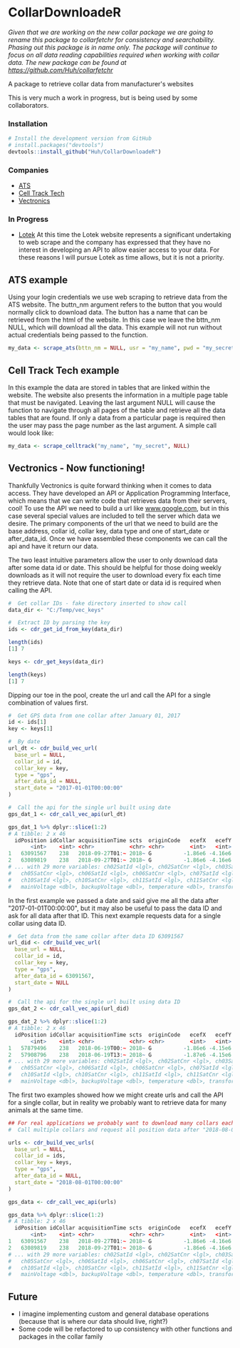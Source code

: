 # CollarDownloadeR

_Given that we are working on the new collar package we are going to rename this package to collarfetchr for consistency and searchability.  Phasing out this package is in name only.  The package will continue to focus on all data reading capabilities required when working with collar data.  The new package can be found at https://github.com/Huh/collarfetchr_

A package to retrieve collar data from manufacturer's websites

This is very much a work in progress, but is being used by some collaborators.

### Installation
```R
# Install the development version from GitHub
# install.packages("devtools")
devtools::install_github("Huh/CollarDownloadeR")
```

### Companies
- [ATS](https://atstrack.com/)
- [Cell Track Tech](https://www.celltracktech.com/)
- [Vectronics](https://www.vectronic-aerospace.com/)

### In Progress
- [Lotek](http://www.lotek.com/)
At this time the Lotek website represents a significant undertaking to web 
scrape and the company has expressed that they have no interest in developing 
an API to allow easier access to your data.  For these reasons I will pursue 
Lotek as time allows, but it is not a priority.

## ATS example 
Using your login credentials we use web scraping to retrieve data from the ATS website.  The buttn_nm argument refers to the button that you would normally click to download data.  The button has a name that can be retrieved from the html of the website.  In this case we leave the bttn_nm NULL, which will download all the data.  This example will not run without actual credentials being passed to the function.

```R
my_data <- scrape_ats(bttn_nm = NULL, usr = "my_name", pwd = "my_secret")
```

## Cell Track Tech example
In this example the data are stored in tables that are linked within the website.  The website also presents the information in a multiple page table that must be navigated.  Leaving the last argument NULL will cause the function to navigate through all pages of the table and retrieve all the data tables that are found.  If only a data from a particular page is required then the user may pass the page number as the last argument.  A simple call would look like:

```R
my_data <- scrape_celltrack("my_name", "my_secret", NULL)
```

## Vectronics - Now functioning!
Thankfully Vectronics is quite forward thinking when it comes to data access.  They have developed an API or Application Programming Interface, which means that we can write code that retrieves data from their servers, cool!  To use the API we need to build a url like www.google.com, but in this case several special values are included to tell the server which data we desire.  The primary components of the url that we need to build are the base address, collar id, collar key, data type and one of start_date or after_data_id.  Once we have assembled these components we can call the api and have it return our data.

The two least intuitive parameters allow the user to only download data after some data id or date.  This should be helpful for those doing weekly downloads as it will not require the user to download every fix each time they retrieve data.  Note that one of start date or data id is required when calling the API.

```R
#  Get collar IDs - fake directory inserted to show call
data_dir <- "C:/Temp/vec_keys"

#  Extract ID by parsing the key
ids <- cdr_get_id_from_key(data_dir)

length(ids)
[1] 7

keys <- cdr_get_keys(data_dir)

length(keys)
[1] 7
```

Dipping our toe in the pool, create the url and call the API for a single combination of values first.

```R
#  Get GPS data from one collar after January 01, 2017
id <- ids[1]
key <- keys[1]

#  By date
url_dt <- cdr_build_vec_url(
  base_url = NULL,
  collar_id = id,
  collar_key = key,
  type = "gps",
  after_data_id = NULL,
  start_date = "2017-01-01T00:00:00"
)

#  Call the api for the single url built using date
gps_dat_1 <- cdr_call_vec_api(url_dt)

gps_dat_1 %>% dplyr::slice(1:2)
# A tibble: 2 x 46
  idPosition idCollar acquisitionTime scts  originCode   ecefX   ecefY  ecefZ latitude longitude height   dop idFixType positionError satCount ch01SatId ch01SatCnr
       <int>    <int> <chr>           <chr> <chr>        <int>   <int>  <int>    <dbl>     <dbl>  <int> <dbl>     <int> <lgl>            <int> <lgl>     <lgl>     
1   63091567    238   2018-09-27T01:~ 2018~ G          -1.86e6 -4.16e6 4.45e6     44.5     -114.   1935   5.6         5 NA                   0 NA        NA        
2   63089819    238   2018-09-27T01:~ 2018~ G          -1.86e6 -4.16e6 4.45e6     44.5     -114.   1910   6.2         5 NA                   0 NA        NA        
# ... with 29 more variables: ch02SatId <lgl>, ch02SatCnr <lgl>, ch03SatId <lgl>, ch03SatCnr <lgl>, ch04SatId <lgl>, ch04SatCnr <lgl>, ch05SatId <lgl>,
#   ch05SatCnr <lgl>, ch06SatId <lgl>, ch06SatCnr <lgl>, ch07SatId <lgl>, ch07SatCnr <lgl>, ch08SatId <lgl>, ch08SatCnr <lgl>, ch09SatId <lgl>, ch09SatCnr <lgl>,
#   ch10SatId <lgl>, ch10SatCnr <lgl>, ch11SatId <lgl>, ch11SatCnr <lgl>, ch12SatId <lgl>, ch12SatCnr <lgl>, idMortalityStatus <int>, activity <int>,
#   mainVoltage <dbl>, backupVoltage <dbl>, temperature <dbl>, transformedX <lgl>, transformedY <lgl>
```

In the first example we passed a date and said give me all the data after "2017-01-01T00:00:00", but it may also be useful to pass the data ID and ask for all data after that ID.  This next example requests data for a single collar using data ID.

```R
#  Get data from the same collar after data ID 63091567
url_did <- cdr_build_vec_url(
  base_url = NULL,
  collar_id = id,
  collar_key = key,
  type = "gps",
  after_data_id = 63091567,
  start_date = NULL
)

#  Call the api for the single url built using data ID
gps_dat_2 <- cdr_call_vec_api(url_did)

gps_dat_2 %>% dplyr::slice(1:2)
# A tibble: 2 x 46
  idPosition idCollar acquisitionTime scts  originCode   ecefX   ecefY  ecefZ latitude longitude height   dop idFixType positionError satCount ch01SatId ch01SatCnr
       <int>    <int> <chr>           <chr> <chr>        <int>   <int>  <int>    <dbl>     <dbl>  <int> <dbl>     <int> <lgl>            <int> <lgl>     <lgl>     
1   57879496    238   2018-06-19T00:~ 2018~ G          -1.86e6 -4.15e6 4.45e6     44.6     -114.   1737   1.8         5 NA                   0 NA        NA        
2   57908796    238   2018-06-19T13:~ 2018~ G          -1.87e6 -4.15e6 4.45e6     44.6     -114.   1637   2.8         5 NA                   0 NA        NA        
# ... with 29 more variables: ch02SatId <lgl>, ch02SatCnr <lgl>, ch03SatId <lgl>, ch03SatCnr <lgl>, ch04SatId <lgl>, ch04SatCnr <lgl>, ch05SatId <lgl>,
#   ch05SatCnr <lgl>, ch06SatId <lgl>, ch06SatCnr <lgl>, ch07SatId <lgl>, ch07SatCnr <lgl>, ch08SatId <lgl>, ch08SatCnr <lgl>, ch09SatId <lgl>, ch09SatCnr <lgl>,
#   ch10SatId <lgl>, ch10SatCnr <lgl>, ch11SatId <lgl>, ch11SatCnr <lgl>, ch12SatId <lgl>, ch12SatCnr <lgl>, idMortalityStatus <int>, activity <int>,
#   mainVoltage <dbl>, backupVoltage <dbl>, temperature <dbl>, transformedX <lgl>, transformedY <lgl>
```

The first two examples showed how we might create urls and call the API for a single collar, but in reality we probably want to retrieve data for many animals at the same time.

```R
## For real applications we probably want to download many collars each day, week, month...
#  Call multiple collars and request all position data after "2018-08-01T00:00:00"

urls <- cdr_build_vec_urls(
  base_url = NULL,
  collar_id = ids,
  collar_key = keys,
  type = "gps",
  after_data_id = NULL,
  start_date = "2018-08-01T00:00:00"
)

gps_data <- cdr_call_vec_api(urls)

gps_data %>% dplyr::slice(1:2)
# A tibble: 2 x 46
  idPosition idCollar acquisitionTime scts  originCode   ecefX   ecefY  ecefZ latitude longitude height   dop idFixType positionError satCount ch01SatId ch01SatCnr
       <int>    <int> <chr>           <chr> <chr>        <int>   <int>  <int>    <dbl>     <dbl>  <int> <dbl>     <int> <lgl>            <int> <lgl>     <lgl>     
1   63091567    238   2018-09-27T01:~ 2018~ G          -1.86e6 -4.16e6 4.45e6     44.5     -114.   1935   5.6         5 NA                   0 NA        NA        
2   63089819    238   2018-09-27T01:~ 2018~ G          -1.86e6 -4.16e6 4.45e6     44.5     -114.   1910   6.2         5 NA                   0 NA        NA        
# ... with 29 more variables: ch02SatId <lgl>, ch02SatCnr <lgl>, ch03SatId <lgl>, ch03SatCnr <lgl>, ch04SatId <lgl>, ch04SatCnr <lgl>, ch05SatId <lgl>,
#   ch05SatCnr <lgl>, ch06SatId <lgl>, ch06SatCnr <lgl>, ch07SatId <lgl>, ch07SatCnr <lgl>, ch08SatId <lgl>, ch08SatCnr <lgl>, ch09SatId <lgl>, ch09SatCnr <lgl>,
#   ch10SatId <lgl>, ch10SatCnr <lgl>, ch11SatId <lgl>, ch11SatCnr <lgl>, ch12SatId <lgl>, ch12SatCnr <lgl>, idMortalityStatus <int>, activity <int>,
#   mainVoltage <dbl>, backupVoltage <dbl>, temperature <dbl>, transformedX <lgl>, transformedY <lgl>

```

## Future

- I imagine implementing custom and general database operations (because that is where our data should live, right?)
- Some code will be refactored to up consistency with other functions and packages in the collar family

